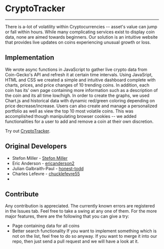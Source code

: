 # CryptoTracker
-------------------
There is a-lot of volatility within Cryptocurrencies -- asset's value can jump or fall within hours. While many complicating services exist to display coin data, none are aimed towards beginners. Our solution is an intuitive website that provides live updates on coins experiencing unusual growth or loss. 

Implementation
-------------------
We wrote async functions in JavaScript to gather live crypto data from Coin-Gecko's API and refresh it at certain time intervals. Using JavaSript, HTML and CSS we created a simple and intuitive dashboard complete with charts, prices, and price changes of 10 trending coins. In addition, each coin has its' own page containing more information such as a description of the coin and its all time low/high. In order to create the graphs, we used Chart.js and historical data with dynamic red/green coloring depending on price decrease/increase. Users can also create and manage a personalized portfolio as well as view the top 10 most volatile coins. This was accomplished though manipulating browser cookies -- we added functionalities for a user to add and remove a coin at their own discretion. 

Try out [CryptoTracker](https://ericanderson2.github.io/CryptoTracker/index.html).

Original Developers
-------------------

 * Stefon Miller - [Stefon Miller](https://github.com/StefonMiller)
 * Eric Anderson - [ericanderson2](https://github.com/ericanderson2)
 * Julian Galbraith-Paul - [honest-todd](https://github.com/honest-todd)
 * Charles Lefevre - [chucklefevre55](https://github.com/chucklefevre55)
 * 
Contribute
-------------------
Any contribution is appreciated. The currently known errors are registered in the Issues tab. Feel free to take a swing at any one of them.
For the more major features, there are the following that you can give a try:
* Page containing data for all coins 
* Better search functionality
If you want to implement something which is not on the list, feel free to do so anyway. If you want to merge it into our repo, then just send a pull request and we will have a look at it.
